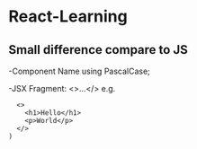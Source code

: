 # React-Learning

## Small difference compare to JS

-Component Name using PascalCase;

-JSX Fragment: <>...</>
e.g.
```return (
  <>
    <h1>Hello</h1>
    <p>World</p>
  </>
)
```
